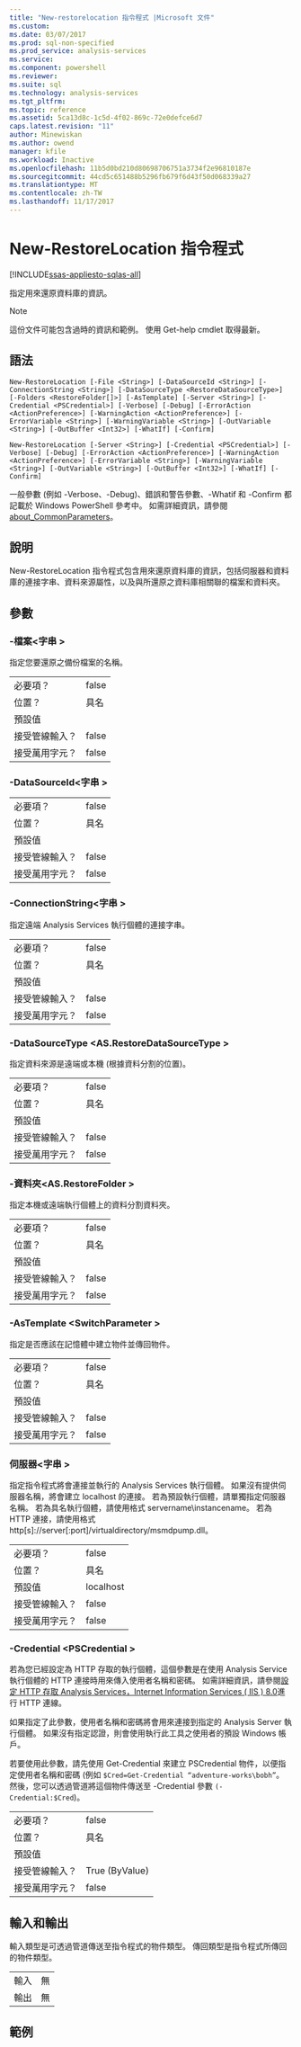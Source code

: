 ```yaml
---
title: "New-restorelocation 指令程式 |Microsoft 文件"
ms.custom: 
ms.date: 03/07/2017
ms.prod: sql-non-specified
ms.prod_service: analysis-services
ms.service: 
ms.component: powershell
ms.reviewer: 
ms.suite: sql
ms.technology: analysis-services
ms.tgt_pltfrm: 
ms.topic: reference
ms.assetid: 5ca13d8c-1c5d-4f02-869c-72e0defce6d7
caps.latest.revision: "11"
author: Minewiskan
ms.author: owend
manager: kfile
ms.workload: Inactive
ms.openlocfilehash: 11b5d0bd210d80698706751a3734f2e96810187e
ms.sourcegitcommit: 44cd5c651488b5296fb679f6d43f50d068339a27
ms.translationtype: MT
ms.contentlocale: zh-TW
ms.lasthandoff: 11/17/2017
---
```

# <a name="new-restorelocation-cmdlet"></a>New-RestoreLocation 指令程式

[!INCLUDE[ssas-appliesto-sqlas-all](../../includes/ssas-appliesto-sqlas-all.md)]

  指定用來還原資料庫的資訊。  

>[!NOTE] 
>這份文件可能包含過時的資訊和範例。 使用 Get-help cmdlet 取得最新。
  
## <a name="syntax"></a>語法  
 `New-RestoreLocation [-File <String>] [-DataSourceId <String>] [-ConnectionString <String>] [-DataSourceType <RestoreDataSourceType>] [-Folders <RestoreFolder[]>] [-AsTemplate] [-Server <String>] [-Credential <PSCredential>] [-Verbose] [-Debug] [-ErrorAction <ActionPreference>] [-WarningAction <ActionPreference>] [-ErrorVariable <String>] [-WarningVariable <String>] [-OutVariable <String>] [-OutBuffer <Int32>] [-WhatIf] [-Confirm]`  
  
 `New-RestoreLocation [-Server <String>] [-Credential <PSCredential>] [-Verbose] [-Debug] [-ErrorAction <ActionPreference>] [-WarningAction <ActionPreference>] [-ErrorVariable <String>] [-WarningVariable <String>] [-OutVariable <String>] [-OutBuffer <Int32>] [-WhatIf] [-Confirm]`  
  
 一般參數 (例如 -Verbose、-Debug)、錯誤和警告參數、-Whatif 和 -Confirm 都記載於 Windows PowerShell 參考中。 如需詳細資訊，請參閱 [about_CommonParameters](http://technet.microsoft.com/library/dd315352.aspx)。  
  
## <a name="description"></a>說明  
 New-RestoreLocation 指令程式包含用來還原資料庫的資訊，包括伺服器和資料庫的連接字串、資料來源屬性，以及與所還原之資料庫相關聯的檔案和資料夾。  
  
## <a name="parameters"></a>參數  
  
### <a name="-file-string"></a>-檔案\<字串 >  
 指定您要還原之備份檔案的名稱。  
  
|||  
|-|-|  
|必要項？|false|  
|位置？|具名|  
|預設值||  
|接受管線輸入？|false|  
|接受萬用字元？|false|  
  
### <a name="-datasourceid-string"></a>-DataSourceId\<字串 >  
  
|||  
|-|-|  
|必要項？|false|  
|位置？|具名|  
|預設值||  
|接受管線輸入？|false|  
|接受萬用字元？|false|  
  
### <a name="-connectionstring-string"></a>-ConnectionString\<字串 >  
 指定遠端 Analysis Services 執行個體的連接字串。  
  
|||  
|-|-|  
|必要項？|false|  
|位置？|具名|  
|預設值||  
|接受管線輸入？|false|  
|接受萬用字元？|false|  
  
### <a name="-datasourcetype-asrestoredatasourcetype"></a>-DataSourceType \<AS.RestoreDataSourceType >  
 指定資料來源是遠端或本機 (根據資料分割的位置)。  
  
|||  
|-|-|  
|必要項？|false|  
|位置？|具名|  
|預設值||  
|接受管線輸入？|false|  
|接受萬用字元？|false|  
  
### <a name="-folders-asrestorefolder"></a>-資料夾\<AS.RestoreFolder >  
 指定本機或遠端執行個體上的資料分割資料夾。  
  
|||  
|-|-|  
|必要項？|false|  
|位置？|具名|  
|預設值||  
|接受管線輸入？|false|  
|接受萬用字元？|false|  
  
### <a name="-astemplate-switchparameter"></a>-AsTemplate \<SwitchParameter >  
 指定是否應該在記憶體中建立物件並傳回物件。  
  
|||  
|-|-|  
|必要項？|false|  
|位置？|具名|  
|預設值||  
|接受管線輸入？|false|  
|接受萬用字元？|false|  
  
### <a name="-server-string"></a>伺服器\<字串 >  
 指定指令程式將會連接並執行的 Analysis Services 執行個體。 如果沒有提供伺服器名稱，將會建立 localhost 的連接。 若為預設執行個體，請單獨指定伺服器名稱。 若為具名執行個體，請使用格式 servername\instancename。 若為 HTTP 連接，請使用格式 http[s]://server[:port]/virtualdirectory/msmdpump.dll。  
  
|||  
|-|-|  
|必要項？|false|  
|位置？|具名|  
|預設值|localhost|  
|接受管線輸入？|false|  
|接受萬用字元？|false|  
  
### <a name="-credential-pscredential"></a>-Credential \<PSCredential >  
 若為您已經設定為 HTTP 存取的執行個體，這個參數是在使用 Analysis Service 執行個體的 HTTP 連接時用來傳入使用者名稱和密碼。 如需詳細資訊，請參閱[設定 HTTP 存取 Analysis Services，Internet Information Services &#40; IIS &#41; 8.0](../../analysis-services/instances/configure-http-access-to-analysis-services-on-iis-8-0.md)進行 HTTP 連線。  
  
 如果指定了此參數，使用者名稱和密碼將會用來連接到指定的 Analysis Server 執行個體。 如果沒有指定認證，則會使用執行此工具之使用者的預設 Windows 帳戶。  
  
 若要使用此參數，請先使用 Get-Credential 來建立 PSCredential 物件，以便指定使用者名稱和密碼 (例如 `$Cred=Get-Credential “adventure-works\bobh”`。 然後，您可以透過管道將這個物件傳送至 -Credential 參數 `(-Credential:$Cred`)。  
  
|||  
|-|-|  
|必要項？|false|  
|位置？|具名|  
|預設值||  
|接受管線輸入？|True (ByValue)|  
|接受萬用字元？|false|  
  
## <a name="inputs-and-outputs"></a>輸入和輸出  
 輸入類型是可透過管道傳送至指令程式的物件類型。 傳回類型是指令程式所傳回的物件類型。  
  
|||  
|-|-|  
|輸入|無|  
|輸出|無|  
  
## <a name="examples"></a>範例  
  
  
